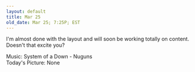 ```yaml
---
layout: default
title: Mar 25
old_date: Mar 25; 7:25P; EST
---
```


I'm almost done with the layout and will soon be working totally on content.
Doesn't that excite you?

Music: System of a Down - Nuguns  
Today's Picture: None
